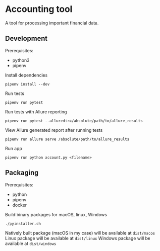 # Accounting tool

A tool for processing important financial data.

## Development
Prerequisites:
- python3
- pipenv

Install dependencies
```
pipenv install --dev
```

Run tests
```
pipenv run pytest
```

Run tests with Allure reporting
```
pipenv run pytest --alluredir=/absolute/path/to/allure_results
```

View Allure generated report after running tests
```
pipenv run allure serve /absolute/path/to/allure_results
```

Run app
```
pipenv run python account.py <filename>
```

## Packaging
Prerequisites:
- python
- pipenv
- docker

Build binary packages for macOS, linux, Windows
```
./pyinstaller.sh
```

Natively built package (macOS in my case) will be available at `dist/macos`
Linux package will be available at `dist/linux`
Windows package will be available at `dist/windows`
